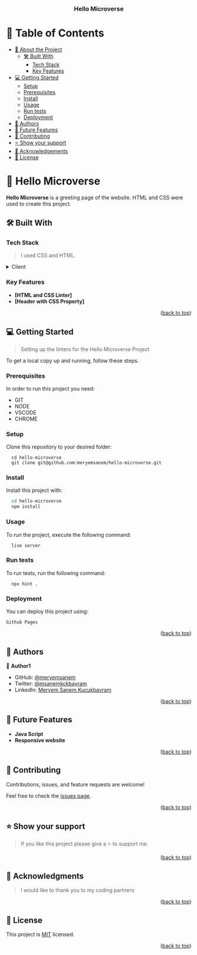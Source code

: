 <a name="readme-top"></a>

<div align="center">
  <h3><b>Hello Microverse</b></h3>

</div>

<!-- TABLE OF CONTENTS -->

# 📗 Table of Contents

- [📖 About the Project](#about-project)
  - [🛠 Built With](#built-with)
    - [Tech Stack](#tech-stack)
    - [Key Features](#key-features)
- [💻 Getting Started](#getting-started)
  - [Setup](#setup)
  - [Prerequisites](#prerequisites)
  - [Install](#install)
  - [Usage](#usage)
  - [Run tests](#run-tests)
  - [Deployment](#deployment)
- [👥 Authors](#authors)
- [🔭 Future Features](#future-features)
- [🤝 Contributing](#contributing)
- [⭐️ Show your support](#support)
- [🙏 Acknowledgements](#acknowledgements)
- [📝 License](#license)

<!-- PROJECT DESCRIPTION -->

# 📖 Hello Microverse 
<a name="about-project"></a>

**Hello Microverse** is a greeting page of the website. HTML and CSS were used to create this project.

## 🛠 Built With <a name="built-with"></a>

### Tech Stack <a name="tech-stack"></a>

>I used CSS and HTML.

<details>
  <summary>Client</summary>
  <ul>
    <li><a href="https://reactjs.org/">HTML</a></li>
    <li><a href="http://reactjs.org/">CSS</a></li>
  </ul>

</details>

<!-- Features -->

### Key Features
 <a name="key-features"></a>

- **[HTML and CSS Linter]**
- **[Header with CSS Property]**


<p align="right">(<a href="#readme-top">back to top</a>)</p>

<!-- GETTING STARTED -->

## 💻 Getting Started 
<a name="getting-started"></a>

>Setting up the linters for the Hello Microverse Project

To get a local copy up and running, follow these steps.

### Prerequisites

In order to run this project you need:

 <ul>
    <li>GIT</li>
    <li>NODE</li> 
    <li>VSCODE</li>
    <li>CHROME</li>
 </ul>

 

### Setup

Clone this repository to your desired folder:

```
  cd hello-microverse
  git clone git@github.com:meryemsanem/hello-microverse.git
```


### Install

Install this project with:

```sh
  cd hello-microverse
  npm install
```

### Usage

To run the project, execute the following command:

```
  live server
```


### Run tests

To run tests, run the following command:

```
  npx hint .
```


### Deployment

You can deploy this project using:

```
Github Pages
```


<p align="right">(<a href="#readme-top">back to top</a>)</p>

<!-- AUTHORS -->

## 👥 Authors 
<a name="authors"></a>



👤 **Author1**

- GitHub: [@meryemsanem](https://github.com/meryemsanem)
- Twitter: [@msanemkckbayram](https://twitter.com/twitterhandle)
- LinkedIn: [Meryem Sanem Kucukbayram](https://www.linkedin.com/in/meryem-sanem-kucukbayram-047a831b5/)


<p align="right">(<a href="#readme-top">back to top</a>)</p>

<!-- FUTURE FEATURES -->

## 🔭 Future Features <a name="future-features"></a>

-  **Java Script**
- **Responsive website**


<p align="right">(<a href="#readme-top">back to top</a>)</p>

<!-- CONTRIBUTING -->

## 🤝 Contributing <a name="contributing"></a>

Contributions, issues, and feature requests are welcome!

Feel free to check the [issues page](../../issues/).

<p align="right">(<a href="#readme-top">back to top</a>)</p>

<!-- SUPPORT -->

## ⭐️ Show your support <a name="support"></a>

>If you like this project please give a ⭐️ to support me.

<p align="right">(<a href="#readme-top">back to top</a>)</p>

<!-- ACKNOWLEDGEMENTS -->

## 🙏 Acknowledgments <a name="acknowledgements"></a>

> I would like to thank you to my coding partners

<p align="right">(<a href="#readme-top">back to top</a>)</p>


<!-- LICENSE -->

## 📝 License <a name="license"></a>

This project is [MIT](./MIT.md) licensed.

<p align="right">(<a href="#readme-top">back to top</a>)</p>
